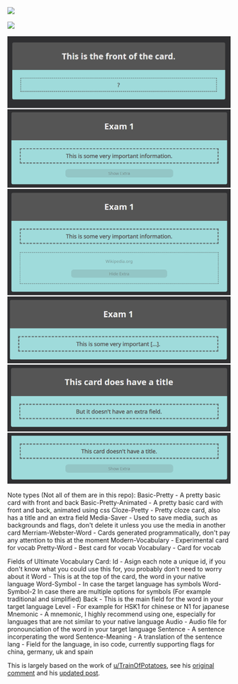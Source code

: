 ![](media/Sequence.gif)

![](media/SVID_20200324_181929_1.gif)

![](media/basic.png)
![](media/cloze_extra_hidden.png)
![](media/cloze_extra_shown.png)
![](media/cloze_with_tile.png)
![](media/noextra.png)
![](media/notittkle.png)


Note types (Not all of them are in this repo):
Basic-Pretty - A pretty basic card with front and back
Basic-Pretty-Animated - A pretty basic card with front and back, animated using css
Cloze-Pretty - Pretty cloze card, also has a title and an extra field
Media-Saver - Used to save media, such as backgrounds and flags, don't delete it unless you use the media in another card
Merriam-Webster-Word - Cards generated programmatically, don't pay any attention to this at the moment
Modern-Vocabulary - Experimental card for vocab
Pretty-Word - Best card for vocab
Vocabulary - Card for vocab



Fields of Ultimate Vocabulary Card:
Id - Asign each note a unique id, if you don't know what you could use this for, you probably don't need to worry about it
Word - This is at the top of the card, the word in your native language
Word-Symbol - In case the target language has symbols
Word-Symbol-2 In case there are multiple options for symbols (For example traditional and simplified)
Back - This is the main field for the word in your target language
Level - For example for HSK1 for chinese or N1 for japanese
Mnemonic - A mnemonic, I highly recommend using one, especially for languages that are not similar to your native language
Audio - Audio file for pronounciation of the word in your target language
Sentence - A sentence incorperating the word
Sentence-Meaning - A translation of the sentence
lang - Field for the language, in iso code, currently supporting flags for china, germany, uk and spain 



This is largely based on the work of [u/TrainOfPotatoes](https://www.reddit.com/user/TrainOfPotatoes/), see his [original comment](https://www.reddit.com/r/Anki/comments/4n6cbf/does_anyone_have_a_goodlooking_anki_css_template/d41xugx/) and his [updated post](https://www.reddit.com/r/Anki/comments/ffs0ir/theme_an_update_to_my_previous_anki_template/).